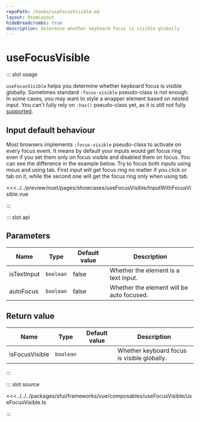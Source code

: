 ```yaml
---
repoPath: /hooks/useFocusVisible.md
layout: AtomLayout
hideBreadcrumbs: true
description: Determine whether keyboard focus is visible globally
---
```


# useFocusVisible

::: slot usage

`useFocusVisible` helps you determine whether keyboard focus is visible globally. Sometimes standard `:focus-visible` pseudo-class is not enough. In some cases, you may want to style a wrapper element based on nested input. You can't fully rely on `:has()` pseudo-class yet, as it is still not fully [supported](https://developer.mozilla.org/en-US/docs/Web/CSS/:has#browser_compatibility).

## Input default behaviour

Most browsers implements `:focus-visible` pseudo-class to activate on every focus event. It means by default your inputs would get focus ring even if you set them only on focus visible and disabled them on focus. You can see the difference in the example below. Try to focus both inputs using mous and using tab. First input will get focus ring no matter if you click or tab on it, while the second one will get the focus ring only when using tab.

<Showcase showcase-name="useFocusVisible/InputWithFocusVisible">

<<<../../preview/nuxt/pages/showcases/useFocusVisible/InputWithFocusVisible.vue

</Showcase>

:::

::: slot api

## Parameters

| Name        | Type      | Default value | Description                               |
| ----------- | --------- | ------------- | ----------------------------------------- |
| isTextInput | `boolean` | false         | Whether the element is a text input.      |
| autoFocus   | `boolean` | false         | Whether the element will be auto focused. |

## Return value

| Name           | Type      | Default value | Description                                 |
| -------------- | --------- | ------------- | ------------------------------------------- |
| isFocusVisible | `boolean` |               | Whether keyboard focus is visible globally. |

:::

::: slot source

<SourceCode>

<<<../../../packages/sfui/frameworks/vue/composables/useFocusVisible/useFocusVisible.ts

</SourceCode>

:::
